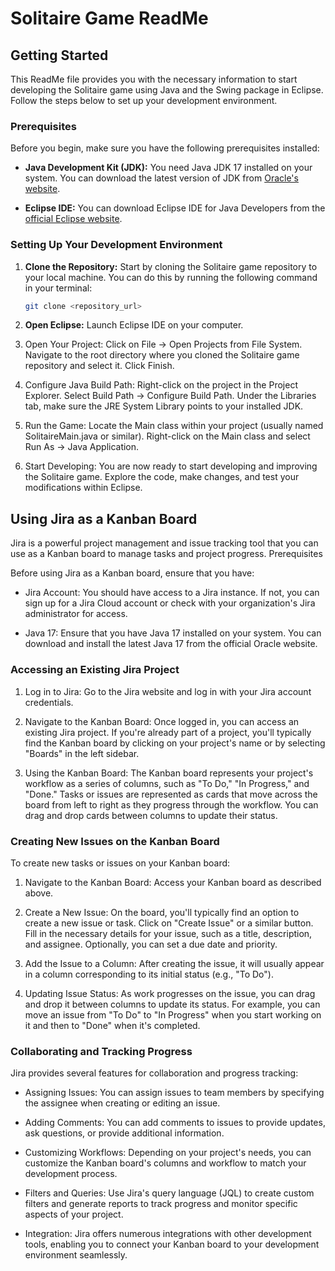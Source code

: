 # Solitaire Game ReadMe

## Getting Started

This ReadMe file provides you with the necessary information to start developing the Solitaire game using Java and the Swing package in Eclipse. Follow the steps below to set up your development environment.

### Prerequisites

Before you begin, make sure you have the following prerequisites installed:

- **Java Development Kit (JDK):** You need Java JDK 17 installed on your system. You can download the latest version of JDK from [Oracle's website](https://www.oracle.com/java/technologies/javase-downloads.html).

- **Eclipse IDE:** You can download Eclipse IDE for Java Developers from the [official Eclipse website](https://www.eclipse.org/downloads/).

### Setting Up Your Development Environment

1. **Clone the Repository:** Start by cloning the Solitaire game repository to your local machine. You can do this by running the following command in your terminal:

   ```bash
   git clone <repository_url>
   ```
2. **Open Eclipse:** Launch Eclipse IDE on your computer.

3. Open Your Project:
        Click on File -> Open Projects from File System.
        Navigate to the root directory where you cloned the Solitaire game repository and select it.
        Click Finish.

4. Configure Java Build Path:
        Right-click on the project in the Project Explorer.
        Select Build Path -> Configure Build Path.
        Under the Libraries tab, make sure the JRE System Library points to your installed JDK.

5. Run the Game:
        Locate the Main class within your project (usually named SolitaireMain.java or similar).
        Right-click on the Main class and select Run As -> Java Application.

6. Start Developing: You are now ready to start developing and improving the Solitaire game. Explore the code, make changes, and test your modifications within Eclipse.

## Using Jira as a Kanban Board

Jira is a powerful project management and issue tracking tool that you can use as a Kanban board to manage tasks and project progress.
Prerequisites

Before using Jira as a Kanban board, ensure that you have:

- Jira Account: You should have access to a Jira instance. If not, you can sign up for a Jira Cloud account or check with your organization's Jira administrator for access.

- Java 17: Ensure that you have Java 17 installed on your system. You can download and install the latest Java 17 from the official Oracle website.

### Accessing an Existing Jira Project

1. Log in to Jira: Go to the Jira website and log in with your Jira account credentials.

2. Navigate to the Kanban Board:
  Once logged in, you can access an existing Jira project.
  If you're already part of a project, you'll typically find the Kanban board by clicking on your project's name or by selecting "Boards" in the left sidebar.

3. Using the Kanban Board:
  The Kanban board represents your project's workflow as a series of columns, such as "To Do," "In Progress," and "Done."
  Tasks or issues are represented as cards that move across the board from left to right as they progress through the workflow.
  You can drag and drop cards between columns to update their status.

### Creating New Issues on the Kanban Board

To create new tasks or issues on your Kanban board:

1. Navigate to the Kanban Board: Access your Kanban board as described above.

2. Create a New Issue:
  On the board, you'll typically find an option to create a new issue or task.
  Click on "Create Issue" or a similar button.
  Fill in the necessary details for your issue, such as a title, description, and assignee.
  Optionally, you can set a due date and priority.

3. Add the Issue to a Column: After creating the issue, it will usually appear in a column corresponding to its initial status (e.g., "To Do").

4. Updating Issue Status:
    As work progresses on the issue, you can drag and drop it between columns to update its status.
    For example, you can move an issue from "To Do" to "In Progress" when you start working on it and then to "Done" when it's completed.

### Collaborating and Tracking Progress

Jira provides several features for collaboration and progress tracking:

- Assigning Issues: You can assign issues to team members by specifying the assignee when creating or editing an issue.

- Adding Comments: You can add comments to issues to provide updates, ask questions, or provide additional information.

- Customizing Workflows: Depending on your project's needs, you can customize the Kanban board's columns and workflow to match your development process.

- Filters and Queries: Use Jira's query language (JQL) to create custom filters and generate reports to track progress and monitor specific aspects of your project.

- Integration: Jira offers numerous integrations with other development tools, enabling you to connect your Kanban board to your development environment seamlessly.
